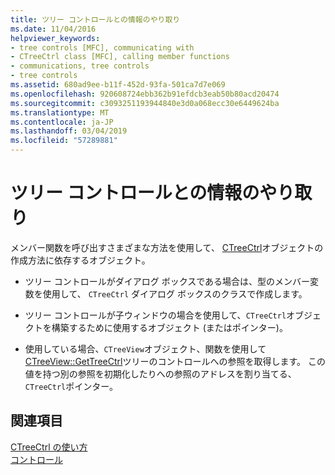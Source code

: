 ```yaml
---
title: ツリー コントロールとの情報のやり取り
ms.date: 11/04/2016
helpviewer_keywords:
- tree controls [MFC], communicating with
- CTreeCtrl class [MFC], calling member functions
- communications, tree controls
- tree controls
ms.assetid: 680ad9ee-b11f-452d-93fa-501ca7d7e069
ms.openlocfilehash: 920608724ebb362b91efdcb3eab50b80acd20474
ms.sourcegitcommit: c3093251193944840e3d0a068ecc30e6449624ba
ms.translationtype: MT
ms.contentlocale: ja-JP
ms.lasthandoff: 03/04/2019
ms.locfileid: "57289881"
---
```

# <a name="communicating-with-a-tree-control"></a>ツリー コントロールとの情報のやり取り

メンバー関数を呼び出すさまざまな方法を使用して、 [CTreeCtrl](../mfc/reference/ctreectrl-class.md)オブジェクトの作成方法に依存するオブジェクト。

- ツリー コントロールがダイアログ ボックスである場合は、型のメンバー変数を使用して、 `CTreeCtrl`  ダイアログ ボックスのクラスで作成します。

- ツリー コントロールが子ウィンドウの場合を使用して、`CTreeCtrl`オブジェクトを構築するために使用するオブジェクト (またはポインター)。

- 使用している場合、`CTreeView`オブジェクト、関数を使用して[CTreeView::GetTreeCtrl](../mfc/reference/ctreeview-class.md#gettreectrl)ツリーのコントロールへの参照を取得します。 この値を持つ別の参照を初期化したりへの参照のアドレスを割り当てる、`CTreeCtrl`ポインター。

## <a name="see-also"></a>関連項目

[CTreeCtrl の使い方](../mfc/using-ctreectrl.md)<br/>
[コントロール](../mfc/controls-mfc.md)
